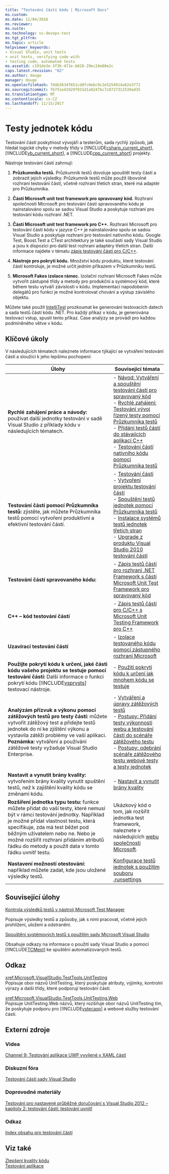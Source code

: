 ```yaml
---
title: "Testování částí kódu | Microsoft Docs"
ms.custom: 
ms.date: 11/04/2016
ms.reviewer: 
ms.suite: 
ms.technology: vs-devops-test
ms.tgt_pltfrm: 
ms.topic: article
helpviewer_keywords:
- Visual Studio, unit tests
- unit tests, verifying code with
- testing code, automated tests
ms.assetid: c191de3e-3f3b-471e-b828-29ec24e80e2c
caps.latest.revision: "62"
ms.author: douge
manager: douge
ms.openlocfilehash: 7d4b3634f651cd8fc0ebc9c2e5254914a62e3771
ms.sourcegitcommit: fb751e41929f031d1a9247bc7c8727312539ad35
ms.translationtype: MT
ms.contentlocale: cs-CZ
ms.lasthandoff: 11/15/2017
---
```

# <a name="unit-test-your-code"></a>Testy jednotek kódu
Testování částí poskytnout vývojáři a testerům, sada rychlý způsob, jak hledat logické chyby v metody třídy v [!INCLUDE[csharp_current_short](../misc/includes/csharp_current_short_md.md)], [!INCLUDE[vb_current_short](../debugger/includes/vb_current_short_md.md)], a [!INCLUDE[cpp_current_short](../misc/includes/cpp_current_short_md.md)] projekty.  
  
 Nástroje testování částí zahrnují:  
  
1.  **Průzkumníka testů.** Průzkumník testů dovoluje spouštět testy částí a zobrazit jejich výsledky. Průzkumník testů může použít libovolné rozhraní testování částí, včetně rozhraní třetích stran, které má adaptér pro Průzkumníka.  
  
2.  **Částí Microsoft unit test framework pro spravovaný kód.** Rozhraní společnosti Microsoft pro testování částí spravovaného kódu je nainstalováno spolu se sadou Visual Studio a poskytuje rozhraní pro testování kódu rozhraní .NET.  
  
3.  **Částí Microsoft unit test framework pro C++.** Rozhraní Microsoft pro testování částí kódu v jazyce C++ je nainstalováno spolu se sadou Visual Studio a poskytuje rozhraní pro testování nativního kódu.  Google Test, Boost.Test a CTest architektury je také součástí sady Visual Studio a jsou k dispozici pro další test rozhraní adaptéry třetích stran. Další informace najdete v tématu [zápis testování částí pro C/C++](writing-unit-tests-for-c-cpp.md). 
  
4.  **Nástroje pro pokrytí kódu.** Množství kódu produktu, které testování částí kontroluje, je možné určit jedním příkazem v Průzkumníku testů.  
  
5.  **Microsoft Fakes izolace rámec.** Izolační rozhraní Microsoft Fakes může vytvořit zástupné třídy a metody pro produkční a systémový kód, které během testu vytváří závislosti v kódu. Implementací napodobenin delegátů pro funkci je možné kontrolovat chování a výstup závislého objektu.  
  
 Můžete také použít [IntelliTest](../test/generate-unit-tests-for-your-code-with-intellitest.md) prozkoumat ke generování testovacích datech a sada testů částí kódu .NET. Pro každý příkaz v kódu, je generována testovací vstup, spustí tento příkaz. Case analýzy se provádí pro každou podmíněného větve v kódu.  
  
## <a name="key-tasks"></a>Klíčové úkoly  
 V následujících tématech naleznete informace týkající se vytváření testování částí a sloužící k jeho lepšímu pochopení:  
  
|Úlohy|Související témata|  
|-----------|-----------------------|  
|**Rychlé zahájení práce a návody:** používat další jednotky testování v sadě Visual Studio z příklady kódu v následujících tématech.|-   [Návod: Vytváření a spouštění testování částí pro spravovaný kód](../test/walkthrough-creating-and-running-unit-tests-for-managed-code.md)<br />-   [Rychlé zahájení: Testování vývoj řízený testy pomocí Průzkumníka testů](../test/quick-start-test-driven-development-with-test-explorer.md)<br />-   [Přidání testů částí do stávajících aplikací C++](../test/unit-testing-existing-cpp-applications-with-test-explorer.md)<br />-   [Testování částí nativního kódu pomocí Průzkumníka testů](http://msdn.microsoft.com/en-us/8a09d6d8-3613-49d8-9ffe-11375ac4736c)|  
|**Testování částí pomocí Průzkumníka testů:** zjistěte, jak můžete Průzkumníka testů pomocí vytvoření produktivní a efektivní testování částí.|-   [Testování částí](../test/unit-test-basics.md)<br />-   [Vytvoření projektu testování částí](../test/create-a-unit-test-project.md)<br />-   [Spouštění testů jednotek pomocí Průzkumníka testů](../test/run-unit-tests-with-test-explorer.md)<br />-   [Instalace systémů testů jednotek třetích stran](../test/install-third-party-unit-test-frameworks.md)<br />-   [Upgrade z produktu Visual Studio 2010 testování částí](http://msdn.microsoft.com/en-us/9bb75856-f68a-4de2-a084-b08a947a1172)|  
|**Testování částí spravovaného kódu:**|-   [Zápis testů částí pro rozhraní .NET Framework s částí Microsoft Unit Test Framework pro spravovaný kód](../test/writing-unit-tests-for-the-dotnet-framework-with-the-microsoft-unit-test-framework-for-managed-code.md)|  
|**C++ – kód testování částí**|-   [Zápis testů částí pro C/C++ s Microsoft Unit Testing Framework pro C++](../test/writing-unit-tests-for-c-cpp-with-the-microsoft-unit-testing-framework-for-cpp.md)|  
|**Uzavírací testování částí**|-   [Izolace testovaného kódu pomocí zástupného rozhraní Microsoft](../test/isolating-code-under-test-with-microsoft-fakes.md)|  
|**Použijte pokrytí kódu k určení, jaké části kódu vašeho projektu se testuje pomocí testování částí:** Další informace o funkci pokrytí kódu [!INCLUDE[vsprvsts](../code-quality/includes/vsprvsts_md.md)] testovací nástroje.|-   [Použití pokrytí kódu k určení jak mnohem kódu se testuje](../test/using-code-coverage-to-determine-how-much-code-is-being-tested.md)|  
|**Analýzám přízvuk a výkonu pomocí zátěžových testů pro testy částí:** můžete vytvořit zátěžový test a přidejte testů jednotek do ní ke zjištění výkonu a vystavila zátěži problémy ve vaší aplikaci. **Poznámka:** vytváření a používání zátěžové testy vyžaduje Visual Studio Enterprise.|-   [Vytváření a úpravy zátěžových testů](http://msdn.microsoft.com/en-us/e2985d15-60a7-4177-93b4-f986c2936337)<br />-   [Postupy: Přidání testy výkonnosti webu a testování částí do scénáře zátěžového testu](http://msdn.microsoft.com/en-us/03cc073e-9bdf-4530-ae46-504a51884594)<br />-   [Postupy: odebrání scénáře zátěžového testu webové testy a testy jednotek](http://msdn.microsoft.com/en-us/3d6128d2-82b0-42fc-bda2-23a8aa03be07)|  
|**Nastavit a vynutit brány kvality:** vytvořením brány kvality vynutit spuštění testů, než k zajištění kvality kódu se změnami kódu.|-   [Nastavit a vynutit brány kvality](http://msdn.microsoft.com/Library/bdc5666e-6cf0-45b2-a0a1-133c3f61e852)|  
|**Rozšíření jednotka typu testu:** funkce můžete přidat do vaší testy, které nemusí být v rámci testování jednotky. Například je možné přidat vlastnost testu, která specifikuje, zda má test běžet pod běžným uživatelem nebo ne. Nebo je možné rozšířit rozhraní přidáním atributů řádku do metody a použít data v tomto řádku uvnitř testu.|Ukázkový kód o tom, jak rozšířit jednotka test framework, naleznete v následujících [webu společnosti Microsoft](http://go.microsoft.com/fwlink/?LinkId=185591).|  
|**Nastavení možností otestování:** například můžete zadat, kde jsou uložené výsledky testů.|[Konfigurace testů jednotek s použitím souboru .runsettings](../test/configure-unit-tests-by-using-a-dot-runsettings-file.md)|  
  
## <a name="related-tasks"></a>Související úlohy  
 [Kontrola výsledků testů v nástroji Microsoft Test Manager](http://msdn.microsoft.com/en-us/9fb3e429-78df-4fe2-89ed-0ad1db0738f4)  
  
 Popisuje výsledky testů a způsoby, jak s nimi pracovat, včetně jejich prohlížení, uložení a odstranění.  
  
 [Spouštění systémových testů s použitím sady Microsoft Visual Studio](/devops-test-docs/test/running-automated-tests-using-microsoft-visual-studio)  
  
 Obsahuje odkazy na informace o použití sady Visual Studio a pomocí [!INCLUDE[TCMext](../misc/includes/tcmext_md.md)] ke spuštění automatizovaných testů.  
  
## <a name="reference"></a>Odkaz  
 <xref:Microsoft.VisualStudio.TestTools.UnitTesting>  
 Popisuje obor názvů UnitTesting, který poskytuje atributy, výjimky, kontrolní výrazy a další třídy, které podporují testování částí.  
  
 <xref:Microsoft.VisualStudio.TestTools.UnitTesting.Web>  
 Popisuje UnitTesting.Web názvů, který rozšiřuje obor názvů UnitTesting tím, že poskytuje podporu pro [!INCLUDE[vstecasp](../code-quality/includes/vstecasp_md.md)] a webové služby testování částí.  
  
## <a name="external-resources"></a>Externí zdroje  
  
### <a name="videos"></a>Videa  
 [Channel 9: Testování aplikace UWP vyvíjené v XAML částí](http://go.microsoft.com/fwlink/?LinkId=226285)  
  
### <a name="forums"></a>Diskuzní fóra  
 [Testování částí sady Visual Studio](http://go.microsoft.com/fwlink/?LinkId=224477)  
  
### <a name="guidance"></a>Doprovodné materiály  
 [Testování pro nastavené průběžné doručování s Visual Studio 2012 – kapitoly 2: testování částí: testování uvnitř](http://go.microsoft.com/fwlink/?LinkID=255188)  
  
### <a name="reference"></a>Odkaz  
 [Index obsahu pro testování částí](http://go.microsoft.com/fwlink/?LinkID=254719)  
  
## <a name="see-also"></a>Viz také  
 [Zlepšení kvality kódu](/visualstudio/test/improve-code-quality)   
 [Testování aplikace](/devops-test-docs/test/test-apps-early-and-often)
